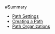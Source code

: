 #Summary

* [Path Settings](PathSettings.md)
* [Creating a Path](CreatingaPath.md)
* [Path Organizations](PathOrganizations.md)
